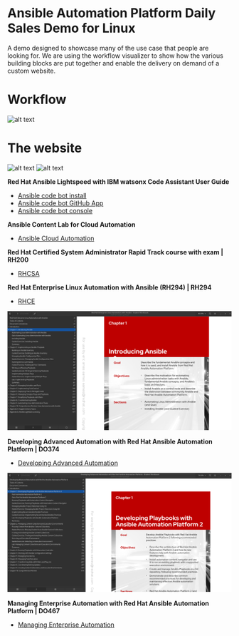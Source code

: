 # Ansible Automation Platform Daily Sales Demo for Linux
A demo designed to showcase many of the use case that people are looking for.  We are using the workflow visualizer to show how the various building blocks are put together and enable the delivery on demand of a custom website.

Workflow
========
![alt text](https://github.com/ericcames/aap.dailydemo.linux/blob/main/images/DDLWF.png "Workflow")

The website
========
![alt text](https://github.com/ericcames/aap.dailydemo.linux/blob/main/images/DDLW1.png "Webtop")
![alt text](https://github.com/ericcames/aap.dailydemo.linux/blob/main/images/DDLW2.png "Webbottom")

**Red Hat Ansible Lightspeed with IBM watsonx Code Assistant User Guide**
- [Ansible code bot install](https://access.redhat.com/documentation/en-us/red_hat_ansible_lightspeed_with_ibm_watsonx_code_assistant/2.x_latest/html/red_hat_ansible_lightspeed_with_ibm_watsonx_code_assistant_user_guide/using-code-bot-for-suggestions_lightspeed-user-guide "Ansible code bot install")
- [Ansible code bot GitHub App](https://github.com/apps/ansible-code-bot "Ansible code bot GitHub App")
- [Ansible code bot console](https://bot.ai.ansible.redhat.com/console "Ansible code bot console")

**Ansible Content Lab for Cloud Automation**
- [Ansible Cloud Automation](https://github.com/ansible-content-lab "Ansible Cloud Automation")

**Red Hat Certified System Administrator Rapid Track course with exam | RH200**
- [RHCSA]( https://www.redhat.com/en/services/training/rh200-red-hat-certified-system-administrator-rapid-track-course-exam "RHCSA")

**Red Hat Enterprise Linux Automation with Ansible (RH294) | RH294**
- [RHCE]( https://www.redhat.com/en/services/training/rh294-red-hat-linux-automation-with-ansible?section=overview "RHCE")

![alt text](https://github.com/ericcames/aws.infrastructure_configs/blob/main/images/rh294-student-guide-toc.png "Logo Title Text 1")

**Developing Advanced Automation with Red Hat Ansible Automation Platform | DO374**
- [Developing Advanced Automation]( https://www.redhat.com/en/services/training/do374-developing-advanced-automation-red-hat-ansible-automation-platform "Developing Advanced Automation")

![alt text](https://github.com/ericcames/aws.infrastructure_configs/blob/main/images/do374-student-guide-toc.png "Logo Title Text 1")

**Managing Enterprise Automation with Red Hat Ansible Automation Platform | DO467**
- [Managing Enterprise Automation]( https://www.redhat.com/en/services/training/do467-managing-enterprise-automation-red-hat-ansible-automation-platform "Managing Enterprise Automation")
